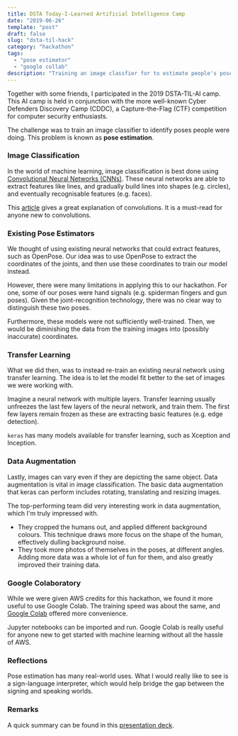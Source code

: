 ```yaml
---
title: DSTA Today-I-Learned Artificial Intelligence Camp
date: "2019-06-26"
template: "post"
draft: false
slug: "dsta-til-hack"
category: "hackathon"
tags:
  - "pose estimator"
  - "google collab"
description: "Training an image classfier for to estimate people's poses"
---
```


Together with some friends, I participated in the 2019 DSTA-TIL-AI camp. This AI camp is held in conjunction with the more well-known Cyber Defenders Discovery Camp (CDDC), a Capture-the-Flag (CTF) competition for computer security enthusiasts.

The challenge was to train an image classifier to identify poses people were doing. This problem is known as **pose estimation**.

### Image Classification

In the world of machine learning, image classification is best done using [Convolutional Neural Networks (CNNs)](https://medium.com/@ksusorokina/image-classification-with-convolutional-neural-networks-496815db12a8). These neural networks are able to extract features like lines, and gradually build lines into shapes (e.g. circles), and eventually recognisable features (e.g. faces). 

This [article](https://towardsdatascience.com/intuitively-understanding-convolutions-for-deep-learning-1f6f42faee1) gives a great explanation of convolutions. It is a must-read for anyone new to convolutions.

### Existing Pose Estimators

We thought of using existing neural networks that could extract features, such as OpenPose. Our idea was to use OpenPose to extract the coordinates of the joints, and then use these coordinates to train our model instead.

However, there were many limitations in applying this to our hackathon. For one, some of our poses were hand signals (e.g. spiderman fingers and gun poses). Given the joint-recognition technology, there was no clear way to distinguish these two poses.

Furthermore, these models were not sufficiently well-trained. Then, we would be diminishing the data from the training images into (possibly inaccurate) coordinates.

### Transfer Learning

What we did then, was to instead re-train an existing neural network using transfer learning. The idea is to let the model fit better to the set of images we were working with.

Imagine a neural network with multiple layers. Transfer learning usually unfreezes the last few layers of the neural network, and train them. The first few layers remain frozen as these are extracting basic features (e.g. edge detection).

`keras` has many models available for transfer learning, such as Xception and Inception.

### Data Augmentation

Lastly, images can vary even if they are depicting the same object. Data augmentation is vital in image classification. The basic data augmentation that keras can perform includes rotating, translating and resizing images.

The top-performing team did very interesting work in data augmentation, which I'm truly impressed with.
- They cropped the humans out, and applied different background colours. This technique draws more focus on the shape of the human, effectively dulling background noise.
- They took more photos of themselves in the poses, at different angles. Adding more data was a whole lot of fun for them, and also greatly improved their training data.

### Google Colaboratory

While we were given AWS credits for this hackathon, we found it more useful to use Google Colab. The training speed was about the same, and [Google Colab](https://colab.research.google.com/) offered more convenience. 

Jupyter notebooks can be imported and run. Google Colab is really useful for anyone new to get started with machine learning without all the hassle of AWS.

### Reflections

Pose estimation has many real-world uses. What I would really like to see is a sign-language interpreter, which would help bridge the gap between the signing and speaking worlds.

### Remarks

A quick summary can be found in this [presentation deck](/media/toothtable-ppt.pdf).
